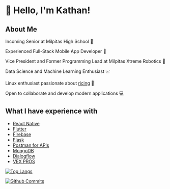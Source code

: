 # :wave: Hello, I'm Kathan!

## About Me 

Incoming Senior at Milpitas High School :school:

Experienced Full-Stack Mobile App Developer :iphone: 

Vice President and Former Programming Lead at Milpitas Xtreme Robotics :robot:

Data Science and Machine Learning Enthusiast :chart_with_upwards_trend:

Linux enthusiast passionate about [ricing](https://github.com/kathansheth04/NordRice) 🍚

Open to collaborate and develop modern applications 💻

## What I have experience with 

* [React Native](https://reactnative.dev)
* [Flutter](https://flutter.dev)
* [Firebase](https://firebase.google.com)
* [Flask](https://flask.palletsprojects.com/en/1.1.x/)
* [Postman for APIs](http://postman.com)
* [MongoDB](https://www.mongodb.com)
* [Dialogflow](https://cloud.google.com/dialogflow/docs)
* [VEX PROS](https://pros.cs.purdue.edu)


[![Top Langs](https://github-readme-stats.vercel.app/api/top-langs/?username=kathansheth04&langs_count=5&include_all_commits=true&count_private=true&theme=dark&layout=compact)](https://github.com/kathansheth04)

[![Github Commits](https://github-readme-stats.vercel.app/api?username=kathansheth04&show_icons=true&include_all_commits=true&count_private=true&theme=dark&include_private=true)](htts://github.com/kathansheth04)
